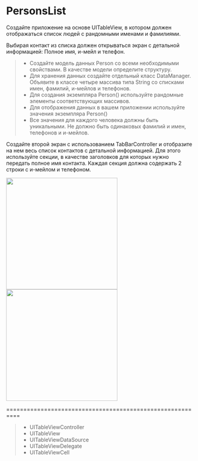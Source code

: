 # PersonsList

Создайте приложение на основе UITableView, в котором должен отображаться список людей с рандомными именами и фамилиями.

Выбирая контакт из списка должен открываться экран с детальной информацией: Полное имя, и-мейл и телефон.

> + Создайте модель данных Person со всеми необходимыми свойствами. В качестве модели определите структуру.
> + Для хранения данных создайте отдельный класс DataManager. Объявите в классе четыре массива типа String со списками имен, фамилий, и-мейлов и телефонов.
> + Для создания экземпляра Person() используйте рандомные элементы соответствующих массивов.
> + Для отображения данных в вашем приложении используйте значения экземпляра Person()
> + Все значения для каждого человека должны быть уникальными. Не должно быть одинаковых фамилий и имен, телефонов и и-мейлов.

Создайте второй экран с использованием TabBarController и отобразите на нем весь список контактов с детальной информацией. 
Для этого используйте секции, в качестве заголовков для которых нужно передать полное имя контакта. Каждая секция должна содержать 2 строки с и-мейлом 
и телефоном.

<img src = "https://user-images.githubusercontent.com/101284761/167187396-570f7513-0367-4550-b9a7-4bac204e598f.png" width = "300">
<img src = "https://user-images.githubusercontent.com/101284761/167187497-3d3c0484-be4f-4871-96de-c2e2d2d63da2.png" width = "300">


==========================================================

> + UITableViewController
> + UITableView
> + UITableViewDataSource 
> + UITableViewDelegate
> + UITableViewCell
